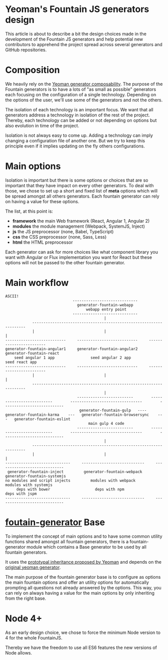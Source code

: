# Yeoman's Fountain JS generators design

This article is about to describe a bit the design choices made in the development of the Fountain JS generators and help potential new contributors to apprehend the project spread across several generators and GitHub repositories.

# Composition

We heavily rely on the [Yeoman generator composability](http://yeoman.io/authoring/composability.html). The purpose of the Fountain generators is to have a lots of "as small as possible" generators each focusing on the configuration of a single technology. Depending on the options of the user, we'll use some of the generators and not the others.

The isolation of each technology is an important focus. We want that all generators address a technology in isolation of the rest of the project. Thereby, each technology can be added or not depending on options but also evolution in time of the project.

Isolation is not always easy to come up. Adding a technology can imply changing a configuration file of another one. But we try to keep this principle even if it implies updating on the fly others configurations.

# Main options

Isolation is important but there is some options or choices that are so important that they have impact on every other generators. To deal with those, we chose to set up a short and fixed list of **meta** options which will be spread amongst all others generators. Each fountain generator can rely on having a value for these options.

The list, at this point is:
- **framework** the main Web framework (React, Angular 1, Angular 2)
- **modules** the module management (Webpack, SystemJS, Inject)
- **js** the JS preprocessor (none, Babel, TypeScript)
- **css** the CSS preprocessor (none, Sass, Less)
- **html** the HTML preprocessor

Each generator can ask for more choices like what component library you want with Angular or Flux implementation you want for React but these options will not be passed to the other fountain generator.

# Main workflow

```
ASCII!
                              -----------------------------
                                generator-fountain-webapp
                                    webapp entry point
                              -----------------------------
                                            |
            -------------------------------------------------------------------
            |                               |                                 |
---------------------------     ---------------------------     ------------------------
generator-fountain-angular1     generator-fountain-angular2     generator-fountain-react
    seed angular 1 app                seed angular 2 app              seed react app
---------------------------     ---------------------------     ------------------------
            |                               |                                 |
            -------------------------------------------------------------------
                                            |
                                -------------------------        --------------------------        --------------------------------        ---------------------------
                                 generator-fountain-gulp   ----   generator-fountain-karma    ---   generator-fountain-browsersync    ---   generator-fountain-eslint
                                     main gulp 4 code
                                -------------------------        --------------------------        --------------------------------        ---------------------------
                                            |
            -------------------------------------------------------------------
            |                               |                                 |
-----------------------------     ----------------------------     -----------------------------
 generator-fountain-inject         generator-fountain-webpack       generator-fountain-systemjs
no modules and script injects         modules with webpack             modules with systemjs
     deps with bower                    deps with npm                     deps with jspm
-----------------------------     ----------------------------     -----------------------------
```

# [foutain-generator](https://github.com/FountainJS/fountain-generator) Base

To implement the concept of main options and to have some common utility functions shared amongst all fountain generators, there is a fountain-generator module which contains a Base generator to be used by all fountain generators.

It uses the [prototypal inheritance proposed by Yeoman](http://yeoman.io/authoring/running-context.html) and depends on the [original yeoman generator](https://github.com/yeoman/generator).

The main purpose of the fountain generator base is to configure as options the main fountain options and offer an utility options for automatically prompting all questions not already answered by the options. This way, you can rely on always having a value for the main options by only inheriting from the right base.

# Node 4+

As an early design choice, we chose to force the minimum Node version to 4 for the whole FountainJS.

Thereby we have the freedom to use all ES6 features the new versions of Node allows.
